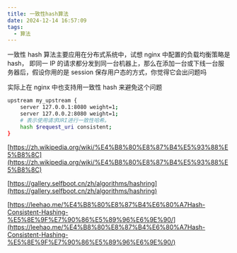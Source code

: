 ```yaml
---
title: 一致性hash算法
date: 2024-12-14 16:57:09
tags:
  - 算法
---
```


一致性 hash 算法主要应用在分布式系统中，试想 nginx 中配置的负载均衡策略是 hash，
即同一 IP 的请求都分发到同一台机器上，那么在添加一台或下线一台服务器后，假设你用的是
session 保存用户态的方式，你觉得它会出问题吗

实际上在 nginx 中也支持用一致性 hash 来避免这个问题

```bash
upstream my_upstream {
    server 127.0.0.1:8080 weight=1;
    server 127.0.0.2:8080 weight=1;
    # 表示使用请求URI进行一致性哈希。
    hash $request_uri consistent;
}
```

[https://zh.wikipedia.org/wiki/%E4%B8%80%E8%87%B4%E5%93%88%E5%B8%8C](https://zh.wikipedia.org/wiki/%E4%B8%80%E8%87%B4%E5%93%88%E5%B8%8C)

[https://gallery.selfboot.cn/zh/algorithms/hashring](https://gallery.selfboot.cn/zh/algorithms/hashring)

[https://leehao.me/%E4%B8%80%E8%87%B4%E6%80%A7Hash-Consistent-Hashing-%E5%8E%9F%E7%90%86%E5%89%96%E6%9E%90/](https://leehao.me/%E4%B8%80%E8%87%B4%E6%80%A7Hash-Consistent-Hashing-%E5%8E%9F%E7%90%86%E5%89%96%E6%9E%90/)
